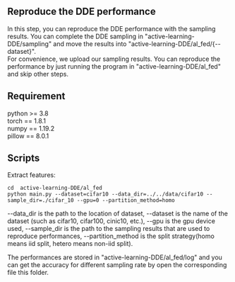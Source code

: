 ## Reproduce the DDE performance
In this step, you can reproduce the DDE performance with the sampling results. You can complete the DDE sampling in "active-learning-DDE/sampling" and move the results into "active-learning-DDE/al_fed/{--dataset}".  
For convenience, we upload our sampling results. You can reproduce the performance by just running the program in "active-learning-DDE/al_fed" and skip other steps.


## Requirement
python >= 3.8  
torch == 1.8.1  
numpy == 1.19.2  
pillow == 8.0.1  





## Scripts
Extract features:
``` 
cd  active-learning-DDE/al_fed
python main.py --dataset=cifar10 --data_dir=../../data/cifar10 --sample_dir=./cifar_10 --gpu=0 --partition_method=homo 
``` 

--data_dir is the path to the location of dataset, --dataset is the name of the dataset (such as cifar10, cifar100, cinic10, etc.), --gpu is the gpu device used, --sample_dir is the path to the sampling results that are used to reproduce performances, --partition_method is the split strategy(homo means iid split, hetero means non-iid split).  

The performances are stored in "active-learning-DDE/al_fed/log" and you can get the accuracy for different sampling rate by open the corresponding file this folder.
